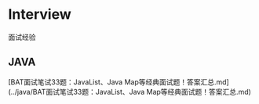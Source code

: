 # Interview
面试经验

## JAVA 
[BAT面试笔试33题：JavaList、Java Map等经典面试题！答案汇总.md](../java/BAT面试笔试33题：JavaList、Java Map等经典面试题！答案汇总.md)
[](../java/)